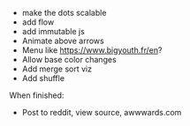 - make the dots scalable
- add flow
- add immutable js
- Animate above arrows
- Menu like https://www.bigyouth.fr/en?
- Allow base color changes
- Add merge sort viz
- Add shuffle


When finished:
- Post to reddit, view source, awwwards.com

